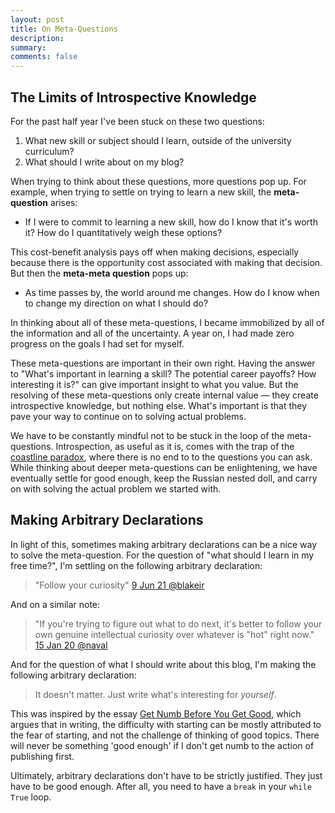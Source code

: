 ```yaml
---
layout: post
title: On Meta-Questions
description: 
summary: 
comments: false
---
```


## The Limits of Introspective Knowledge

For the past half year I've been stuck on these two questions:
1. What new skill or subject should I learn, outside of the university curriculum?
2. What should I write about on my blog?

When trying to think about these questions, more questions pop up. For example, when trying to settle on trying to learn a new skill, the **meta-question** arises:
* If I were to commit to learning a new skill, how do I know that it's worth it? How do I quantitatively weigh these options?

This cost-benefit analysis pays off when making decisions, especially because there is the opportunity cost associated with making that decision. But then the **meta-meta question** pops up:
* As time passes by, the world around me changes. How do I know when to change my direction on what I should do?

In thinking about all of these meta-questions, I became immobilized by all of the information and all of the uncertainty. A year on, I had made zero progress on the goals I had set for myself.

These meta-questions are important in their own right. Having the answer to "What's important in learning a skill? The potential career payoffs? How interesting it is?" can give important insight to what you value. But the resolving of these meta-questions only create internal value — they create introspective knowledge, but nothing else. What's important is that they pave your way to continue on to solving actual problems.

We have to be constantly mindful not to be stuck in the loop of the meta-questions. Introspection, as useful as it is, comes with the trap of the [coastline paradox](https://en.wikipedia.org/wiki/Coastline_paradox), where there is no end to to the questions you can ask. While thinking about deeper meta-questions can be enlightening, we have eventually settle for good enough, keep the Russian nested doll, and carry on with solving the actual problem we started with.

## Making Arbitrary Declarations
In light of this, sometimes making arbitrary declarations can be a nice way to solve the meta-question. For the question of "what should I learn in my free time?", I'm settling on the following arbitrary declaration:
> "Follow your curiosity" [9 Jun 21 @blakeir](https://twitter.com/blakeir/status/1402655284242399235)

And on a similar note:
> "If you're trying to figure out what to do next, it's better to follow your own genuine intellectual curiosity over whatever is "hot" right now." [15 Jan 20 @naval](https://twitter.com/naval/status/1217184799934140416)


And for the question of what I should write about this blog, I'm making the following arbitrary declaration:
> It doesn't matter. Just write what's interesting for _yourself_.

This was inspired by the essay [Get Numb Before You Get Good](https://commoncog.com/blog/get-numb-get-good/), which argues that in writing, the difficulty with starting can be mostly attributed to the fear of starting, and not the challenge of thinking of good topics. There will never be something 'good enough' if I don't get numb to the action of publishing first.


Ultimately, arbitrary declarations don't have to be strictly justified. They just have to be good enough. After all, you need to have a `break` in your `while True` loop.